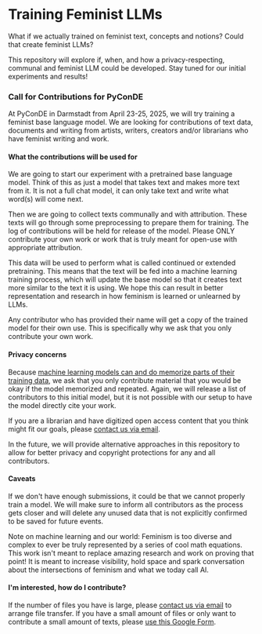 # Training Feminist LLMs

What if we actually trained on feminist text, concepts and notions? Could that create feminist LLMs?

This repository will explore if, when, and how a privacy-respecting, communal and feminist LLM could be developed. Stay tuned for our initial experiments and results!

### Call for Contributions for PyConDE

At PyConDE in Darmstadt from April 23-25, 2025, we will try training a feminist base language model. We are looking for contributions of text data, documents and writing from artists, writers, creators and/or librarians who have feminist writing and work.

#### What the contributions will be used for

We are going to start our experiment with a pretrained base language model. Think of this as just a model that takes text and makes more text from it. It is not a full chat model, it can only take text and write what word(s) will come next. 

Then we are going to collect texts communally and with attribution. These texts will go through some preprocessing to prepare them for training. The log of contributions will be held for release of the model. Please ONLY contribute your own work or work that is truly meant for open-use with appropriate attribution. 

This data will be used to perform what is called continued or extended pretraining. This means that the text will be fed into a machine learning training process, which will update the base model so that it creates text more similar to the text it is using. We hope this can result in better representation and research in how feminism is learned or unlearned by LLMs.

Any contributor who has provided their name will get a copy of the trained model for their own use. This is specifically why we ask that you only contribute your own work. 

#### Privacy concerns

Because [machine learning models can and do memorize parts of their training data](https://blog.kjamistan.com/deep-learning-memorization-and-why-you-should-care.html), we ask that you only contribute material that you would be okay if the model memorized and repeated. Again, we will release a list of contributors to this initial model, but it is not possible with our setup to have the model directly cite your work. 

If you are a librarian and have digitized open access content that you think might fit our goals, please [contact us via email](mailto:organizers@feministai.party).

In the future, we will provide alternative approaches in this repository to allow for better privacy and copyright protections for any and all contributors.

#### Caveats

If we don't have enough submissions, it could be that we cannot properly train a model. We will make sure to inform all contributors as the process gets closer and will delete any unused data that is not explicitly confirmed to be saved for future events.

Note on machine learning and our world: Feminism is too diverse and complex to ever be truly represented by a series of cool math equations. This work isn't meant to replace amazing research and work on proving that point! It is meant to increase visibility, hold space and spark conversation about the intersections of feminism and what we today call AI.

#### I'm interested, how do I contribute?

If the number of files you have is large, please [contact us via email](mailto:organizers@feministai.party) to arrange file transfer. If you have a small amount of files or only want to contribute a small amount of texts, please [use this Google Form](https://docs.google.com/forms/d/e/1FAIpQLScRQV4Kx5L_bPrO0QT-2jd2aUkDWYZd_77_z1YcD3oglvF8qA/viewform?usp=header). 
